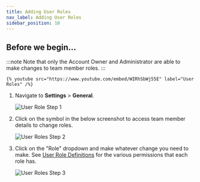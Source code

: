 ```yaml
---
title: Adding User Roles
nav_label: Adding User Roles
sidebar_position: 10
---
```


## Before we begin...

:::note
Note that only the Account Owner and Administrator are able to make changes to team member roles.
:::

    {% youtube src="https://www.youtube.com/embed/WIRhSbWj55E" label="User Roles" /%}

1. Navigate to **Settings** > **General**. 

     ![User Role Step 1](/assets/studio/User_roles_step_1.png)

2. Click on the symbol in the below screenshot to access team member details to change roles.

     ![User Roles Step 2](/assets/studio/User_roles_step_2.png)

3. Click on the "Role" dropdown and make whatever change you need to make. See [User Role Definitions](/docs/studio/Settings/account-management/User-Role-Definitions) for the various permissions that each role has.

    ![User Roles Step 3](/assets/studio/User_roles_step_3.png)

